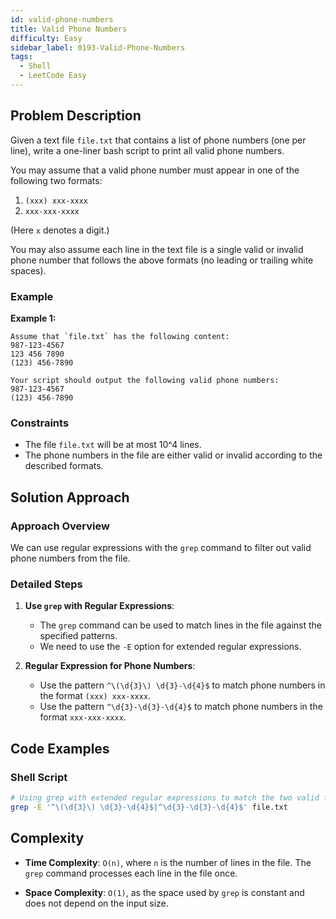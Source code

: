 ```yaml
---
id: valid-phone-numbers
title: Valid Phone Numbers
difficulty: Easy
sidebar_label: 0193-Valid-Phone-Numbers
tags:
  - Shell
  - LeetCode Easy
---
```


## Problem Description
Given a text file `file.txt` that contains a list of phone numbers (one per line), write a one-liner bash script to print all valid phone numbers.

You may assume that a valid phone number must appear in one of the following two formats:
1. `(xxx) xxx-xxxx`
2. `xxx-xxx-xxxx`

(Here `x` denotes a digit.)

You may also assume each line in the text file is a single valid or invalid phone number that follows the above formats (no leading or trailing white spaces).

### Example
**Example 1:**
```plaintext
Assume that `file.txt` has the following content:
987-123-4567
123 456 7890
(123) 456-7890

Your script should output the following valid phone numbers:
987-123-4567
(123) 456-7890
```

### Constraints
- The file `file.txt` will be at most 10^4 lines.
- The phone numbers in the file are either valid or invalid according to the described formats.

## Solution Approach

### Approach Overview
We can use regular expressions with the `grep` command to filter out valid phone numbers from the file.

### Detailed Steps

1. **Use `grep` with Regular Expressions**:
   - The `grep` command can be used to match lines in the file against the specified patterns.
   - We need to use the `-E` option for extended regular expressions.
   
2. **Regular Expression for Phone Numbers**:
   - Use the pattern `^\(\d{3}\) \d{3}-\d{4}$` to match phone numbers in the format `(xxx) xxx-xxxx`.
   - Use the pattern `^\d{3}-\d{3}-\d{4}$` to match phone numbers in the format `xxx-xxx-xxxx`.

## Code Examples

### Shell Script
```sh
# Using grep with extended regular expressions to match the two valid formats
grep -E '^\(\d{3}\) \d{3}-\d{4}$|^\d{3}-\d{3}-\d{4}$' file.txt
```

## Complexity

- **Time Complexity**: `O(n)`, where `n` is the number of lines in the file. The `grep` command processes each line in the file once.
  
- **Space Complexity**: `O(1)`, as the space used by `grep` is constant and does not depend on the input size.

